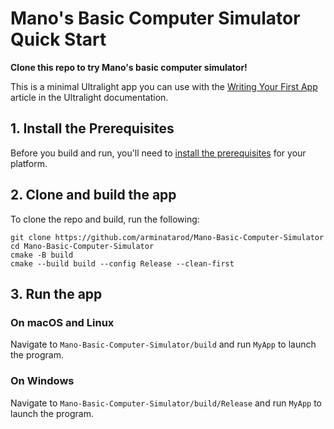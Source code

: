 # Mano's Basic Computer Simulator Quick Start

__Clone this repo to try Mano's basic computer simulator!__

This is a minimal Ultralight app you can use with the [Writing Your First App](https://docs.ultralig.ht/docs/writing-your-first-app) article in the Ultralight documentation.

## 1. Install the Prerequisites

Before you build and run, you'll need to [install the prerequisites](https://docs.ultralig.ht/docs/installing-prerequisites) for your platform.

## 2. Clone and build the app

To clone the repo and build, run the following:

```shell
git clone https://github.com/arminatarod/Mano-Basic-Computer-Simulator
cd Mano-Basic-Computer-Simulator
cmake -B build
cmake --build build --config Release --clean-first
```

## 3. Run the app

### On macOS and Linux

Navigate to `Mano-Basic-Computer-Simulator/build` and run `MyApp` to launch the program.

### On Windows

Navigate to `Mano-Basic-Computer-Simulator/build/Release` and run `MyApp` to launch the program.
